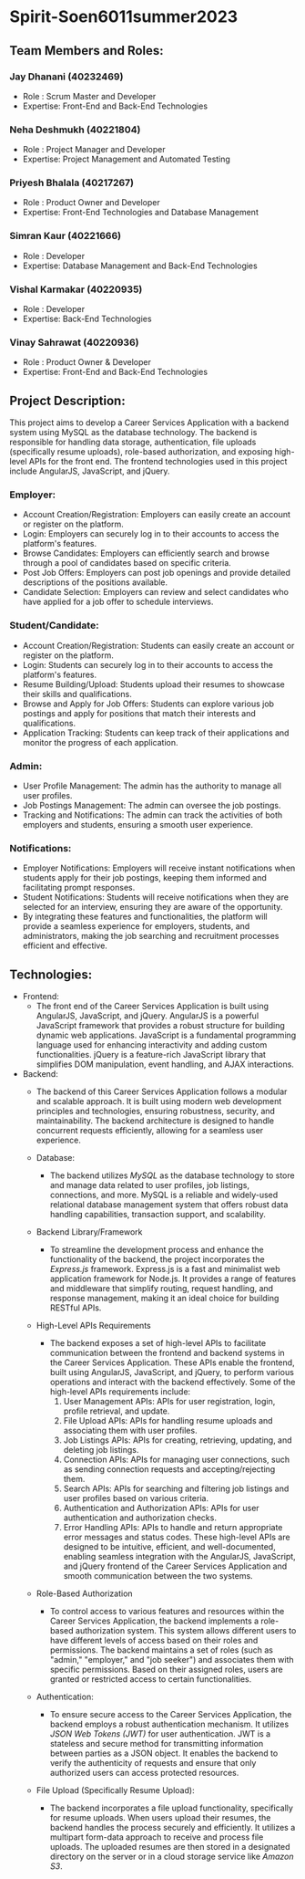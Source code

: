 # Spirit-Soen6011summer2023

## Team Members and Roles:

### Jay Dhanani (40232469) 
  - Role : Scrum Master and Developer
  - Expertise:  Front-End and Back-End Technologies
### Neha Deshmukh (40221804)
  - Role : Project Manager and Developer
  - Expertise:  Project Management and Automated Testing
### Priyesh Bhalala (40217267)
  - Role : Product Owner and Developer
  - Expertise:  Front-End Technologies and Database Management 
### Simran Kaur (40221666)
  - Role : Developer
  - Expertise:  Database Management and Back-End Technologies
### Vishal Karmakar (40220935)
  - Role : Developer
  - Expertise: Back-End Technologies
### Vinay Sahrawat (40220936)
  - Role : Product Owner & Developer
  - Expertise: Front-End and Back-End Technologies

    
## Project Description:
This project aims to develop a Career Services Application with a backend system using MySQL as the database technology. The backend is responsible for handling data storage, authentication, file uploads (specifically resume uploads), role-based authorization, and exposing high-level APIs for the front end. The frontend technologies used in this project include AngularJS, JavaScript, and jQuery.

###  Employer:
- Account Creation/Registration: Employers can easily create an account or register on the platform.
- Login: Employers can securely log in to their accounts to access the platform's features.
- Browse Candidates: Employers can efficiently search and browse through a pool of candidates based on specific criteria.
- Post Job Offers: Employers can post job openings and provide detailed descriptions of the positions available.
- Candidate Selection: Employers can review and select candidates who have applied for a job offer to schedule interviews.

### Student/Candidate:
- Account Creation/Registration: Students can easily create an account or register on the platform.
- Login: Students can securely log in to their accounts to access the platform's features.
- Resume Building/Upload: Students  upload their resumes to showcase their skills and qualifications.
- Browse and Apply for Job Offers: Students can explore various job postings and apply for positions that match their interests and qualifications.
- Application Tracking: Students can keep track of their applications and monitor the progress of each application.

### Admin:
- User Profile Management: The admin has the authority to manage all user profiles.
- Job Postings Management: The admin can oversee the job postings.
- Tracking and Notifications: The admin can track the activities of both employers and students, ensuring a smooth user experience.

### Notifications:
- Employer Notifications: Employers will receive instant notifications when students apply for their job postings, keeping them informed and facilitating prompt responses.
- Student Notifications: Students will receive notifications when they are selected for an interview, ensuring they are aware of the opportunity.
- By integrating these features and functionalities, the platform will provide a seamless experience for employers, students, and administrators, making the job searching and recruitment processes efficient and effective.

## Technologies:
- Frontend:
    - The front end of the Career Services Application is built using AngularJS, JavaScript, and jQuery. AngularJS is a powerful JavaScript framework that provides a robust structure for building dynamic web applications. JavaScript is a fundamental programming language used for enhancing interactivity and adding custom functionalities. jQuery is a feature-rich JavaScript library that simplifies DOM manipulation, event handling, and AJAX interactions.
- Backend:
    - The backend of this Career Services Application follows a modular and scalable approach. It is built using modern web development principles and technologies, ensuring robustness, security, and maintainability. The backend architecture is designed to handle concurrent requests efficiently, allowing for a seamless user experience.
    - Database:
        - The backend utilizes *MySQL* as the database technology to store and manage data related to user profiles, job listings, connections, and more. MySQL is a reliable and widely-used relational database management system that offers robust data handling capabilities, transaction support, and scalability.
    - Backend Library/Framework
        - To streamline the development process and enhance the functionality of the backend, the project incorporates the *Express.js* framework. Express.js is a fast and minimalist web application framework for Node.js. It provides a range of features and middleware that simplify routing, request handling, and response management, making it an ideal choice for building RESTful APIs.
    - High-Level APIs Requirements
        - The backend exposes a set of high-level APIs to facilitate communication between the frontend and backend systems in the Career Services Application. These APIs enable the frontend, built using AngularJS, JavaScript, and jQuery, to perform various operations and interact with the backend effectively. Some of the high-level APIs requirements include:
          1. User Management APIs: APIs for user registration, login, profile retrieval, and update.
          2. File Upload APIs: APIs for handling resume uploads and associating them with user profiles.
          3. Job Listings APIs: APIs for creating, retrieving, updating, and deleting job listings.
          4. Connection APIs: APIs for managing user connections, such as sending connection requests and accepting/rejecting them.
          5. Search APIs: APIs for searching and filtering job listings and user profiles based on various criteria.
          6. Authentication and Authorization APIs: APIs for user authentication and authorization checks.
          7. Error Handling APIs: APIs to handle and return appropriate error messages and status codes.
          These high-level APIs are designed to be intuitive, efficient, and well-documented, enabling seamless integration with the AngularJS, JavaScript, and jQuery frontend of the Career Services Application and smooth communication between the two systems.
    - Role-Based Authorization
        - To control access to various features and resources within the Career Services Application, the backend implements a role-based authorization system. This system allows different users to have different levels of access based on their roles and permissions. The backend maintains a set of roles (such as "admin," "employer," and "job seeker") and associates them with specific permissions. Based on their assigned roles, users are granted or restricted access to certain functionalities.
     
    - Authentication: 
        - To ensure secure access to the Career Services Application, the backend employs a robust authentication mechanism. It utilizes *JSON Web Tokens (JWT)* for user authentication. JWT is a stateless and secure method for transmitting information between parties as a JSON object. It enables the backend to verify the authenticity of requests and ensure that only authorized users can access protected resources.

  - File Upload (Specifically Resume Upload): 
      - The backend incorporates a file upload functionality, specifically for resume uploads. When users upload their resumes, the backend handles the process securely and efficiently. It utilizes a multipart form-data approach to receive and process file uploads. The uploaded resumes are then stored in a designated directory on the server or in a cloud storage service like *Amazon S3*.
